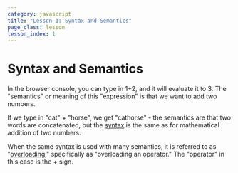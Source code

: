 ```yaml
---
category: javascript
title: "Lesson 1: Syntax and Semantics"
page_class: lesson
lesson_index: 1
---
```


#  Syntax and Semantics

In the browser console, you can type in 1+2, and it will evaluate it
to 3. The "semantics" or meaning of this "expression" is that we want
to add two numbers.

If we type in "cat" + "horse", we get "cathorse" - the semantics are
that two words are concatenated, but the [syntax](glossary/syntax.html) is the same as for
mathematical addition of two numbers.

When the same syntax is used with many semantics, it is referred to as
"[overloading](glossary/overloading.html)," specifically as "overloading an operator." The
"operator" in this case is the + sign.
